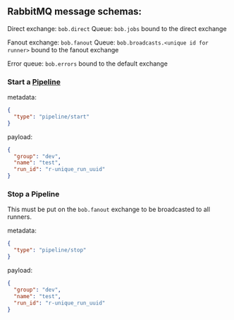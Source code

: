 ## RabbitMQ message schemas:

Direct exchange: `bob.direct`
Queue: `bob.jobs` bound to the direct exchange

Fanout exchange: `bob.fanout`
Queue: `bob.broadcasts.<unique id for runner>` bound to the fanout exchange

Error queue: `bob.errors` bound to the default exchange

### Start a [Pipeline](https://bob-cd.github.io/pages/concepts/pipeline.html)

metadata:
```json
{
  "type": "pipeline/start"
}
```
payload:
```json
{
  "group": "dev",
  "name": "test",
  "run_id": "r-unique_run_uuid"
}
```

### Stop a Pipeline

This must be put on the `bob.fanout` exchange to be broadcasted to all runners.

metadata:
```json
{
  "type": "pipeline/stop"
}
```
payload:
```json
{
  "group": "dev",
  "name": "test",
  "run_id": "r-unique_run_uuid"
}
```
